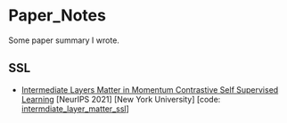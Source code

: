 # Paper_Notes
Some paper summary I wrote.

## SSL
- [Intermediate Layers Matter in Momentum Contrastive Self Supervised Learning](SSL/Intermediate-Layers-Matter-in-Momentum-Contrastive-Self-Supervised-Learning.md) [NeurIPS 2021] [New York University] [code: [intermdiate_layer_matter_ssl](https://github.com/aakashrkaku/intermdiate_layer_matter_ssl)]
